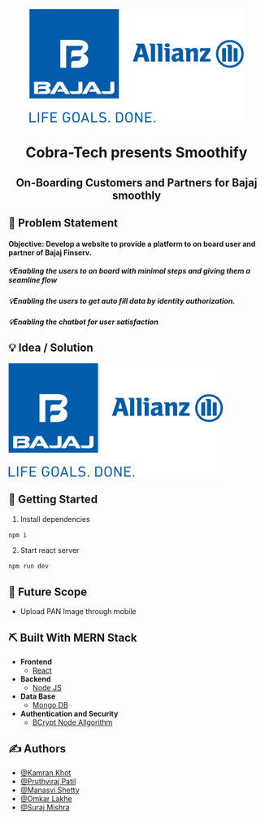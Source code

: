 
<p align="center">
  <a href="" rel="noopener">
<img src="https://github.com/hackrx40/PS8-Cobra_Tech/blob/frontend/src/assets/logo.jpg"></a>
</p>
<h1 align="center">Cobra-Tech presents Smoothify</h1>

<div align="center" >


## </div>

<h2 align="center"> 
On-Boarding Customers and Partners for Bajaj smoothly
</h2>

## 🧐 Problem Statement <a name = "problem_statement"></a>
<h4>Objective: Develop a website to provide a platform to on board user and partner of Bajaj Finserv.</h4>
<h5>💡Enabling the users to on board with minimal steps and giving them a seamline flow
</h5>
<h5>💡Enabling the users to get auto fill data by identity authorization.</h5>
<h5>💡Enabling the chatbot for user satisfaction</h5>


## 💡 Idea / Solution <a name = "idea"></a>

<img src="https://github.com/hackrx40/PS8-Cobra_Tech/blob/frontend/src/assets/logo.jpg">

## 🏁 Getting Started <a name = "getting_started"></a>

1. Install dependencies

```bash
npm i
```

2. Start react server

```bash
npm run dev
```

## 🚀 Future Scope <a name = "future_scope"></a>

-   Upload PAN Image through mobile 


## ⛏️ Built With <a name = "tech_stack">MERN Stack </a>
-   **Frontend**
    -   [React](https://reactjs.org/)
-   **Backend**
    -   [Node JS](https://nodejs.com/)
-   **Data Base**
    -   [Mongo DB](https://mongodb.com/)
-   **Authentication and Security**
    -   [BCrypt Node Allgorithm](https://nodejs.com/)

## ✍️ Authors <a name = "authors"></a>

-   [@Kamran Khot](https://github.com/kamran296)
-   [@Pruthviraj Patil](https://github.com/pruthvirajp04)
-   [@Manasvi Shetty](https://github.com/Manasvi-Shetty)
-   [@Omkar Lakhe](https://github.com/Omkar-Lakhe)
-   [@Suraj Mishra](https://github.com/Omkar-Lakhe)
